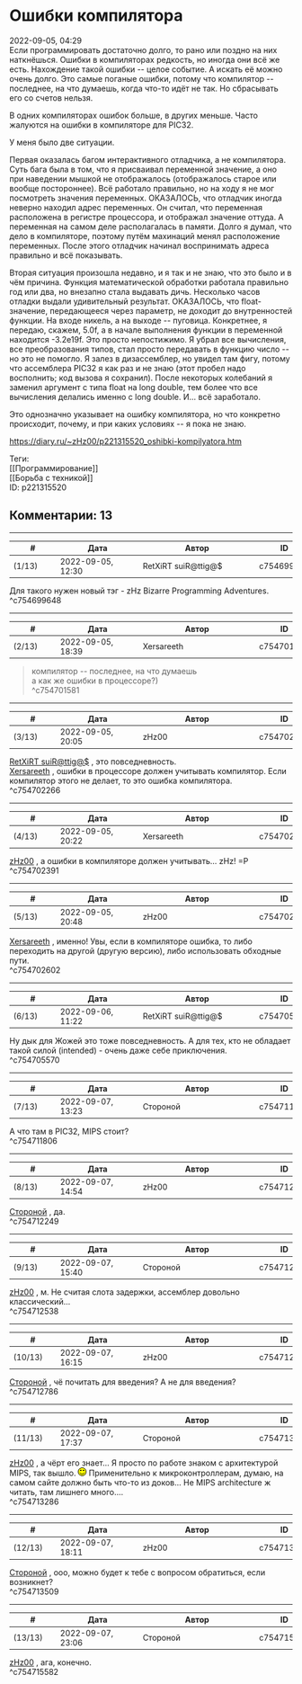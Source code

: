Ошибки компилятора
==================

  
2022-09-05, 04:29  
 Если программировать достаточно долго, то рано или поздно на них наткнёшься. Ошибки в компиляторах редкость, но иногда они всё же есть. Нахождение такой ошибки -- целое событие. А искать её можно очень долго. Это самые поганые ошибки, потому что компилятор -- последнее, на что думаешь, когда что-то идёт не так. Но сбрасывать его со счетов нельзя.   
   
 В одних компиляторах ошибок больше, в других меньше. Часто жалуются на ошибки в компиляторе для PIC32.   
   
 У меня было две ситуации.   
   
 Первая оказалась багом интерактивного отладчика, а не компилятора. Суть бага была в том, что я присваивал переменной значение, а оно при наведении мышкой не отображалось (отображалось старое или вообще постороннее). Всё работало правильно, но на ходу я не мог посмотреть значения переменных. ОКАЗАЛОСЬ, что отладчик иногда неверно находил адрес переменных. Он считал, что переменная расположена в регистре процессора, и отображал значение оттуда. А переменная на самом деле располагалась в памяти. Долго я думал, что дело в компиляторе, поэтому путём махинаций менял расположение переменных. После этого отладчик начинал воспринимать адреса правильно и всё показывать.   
   
 Вторая ситуация произошла недавно, и я так и не знаю, что это было и в чём причина. Функция математической обработки работала правильно год или два, но внезапно стала выдавать дичь. Несколько часов отладки выдали удивительный результат. ОКАЗАЛОСЬ, что float-значение, передающееся через параметр, не доходит до внутренностей функции. На входе никель, а на выходе -- пуговица. Конкретнее, я передаю, скажем, 5.0f, а в начале выполнения функции в переменной находится -3.2e19f. Это просто непостижимо. Я убрал все вычисления, все преобразования типов, стал просто передавать в функцию число -- но это не помогло. Я залез в дизассемблер, но увидел там фигу, потому что ассемблера PIC32 я как раз и не знаю (этот пробел надо восполнить; код вызова я сохранил). После некоторых колебаний я заменил аргумент с типа float на long double, тем более что все вычисления делались именно с long double. И... всё заработало.   
   
 Это однозначно указывает на ошибку компилятора, но что конкретно происходит, почему, и при каких условиях -- я пока не знаю.   
  
<https://diary.ru/~zHz00/p221315520_oshibki-kompilyatora.htm>  
  
Теги:  
[[Программирование]]  
[[Борьба с техникой]]  
ID: p221315520  


Комментарии: 13
---------------

  


---



|         #         |              Дата              |                     Автор                     |           ID           |
| --- | --- | --- | --- |
| (1/13) | 2022-09-05, 12:30 | RetXiRT suiR@ttig@$ | c754699648 |

  
 Для такого нужен новый тэг - zHz Bizarre Programming Adventures.   
 ^c754699648

---



|         #         |              Дата              |                     Автор                     |           ID           |
| --- | --- | --- | --- |
| (2/13) | 2022-09-05, 18:39 | Xersareeth | c754701581 |

  
 > компилятор -- последнее, на что думаешь   
 а как же ошибки в процессоре?)   
 ^c754701581

---



|         #         |              Дата              |                     Автор                     |           ID           |
| --- | --- | --- | --- |
| (3/13) | 2022-09-05, 20:05 | zHz00 | c754702266 |

  
  [RetXiRT suiR@ttig@$](https://Hellspawn.diary.ru "Atomicautionuclear")  , это повседневность.   
  [Xersareeth](https://BurrowDeclassified.diary.ru "One more fang")  , ошибки в процессоре должен учитывать компилятор. Если компилятор этого не делает, то это ошибка компилятора.   
 ^c754702266

---



|         #         |              Дата              |                     Автор                     |           ID           |
| --- | --- | --- | --- |
| (4/13) | 2022-09-05, 20:22 | Xersareeth | c754702391 |

  
  [zHz00](https://zHz00.diary.ru "Untitled")  , а ошибки в компиляторе должен учитывать... zHz! =P   
 ^c754702391

---



|         #         |              Дата              |                     Автор                     |           ID           |
| --- | --- | --- | --- |
| (5/13) | 2022-09-05, 20:48 | zHz00 | c754702602 |

  
  [Xersareeth](https://BurrowDeclassified.diary.ru "One more fang")  , именно! Увы, если в компиляторе ошибка, то либо переходить на другой (другую версию), либо использовать обходные пути.   
 ^c754702602

---



|         #         |              Дата              |                     Автор                     |           ID           |
| --- | --- | --- | --- |
| (6/13) | 2022-09-06, 11:22 | RetXiRT suiR@ttig@$ | c754705570 |

  
 Ну дык для Жожей это тоже повседневность. А для тех, кто не обладает такой силой (intended) - очень даже себе приключения.   
 ^c754705570

---



|         #         |              Дата              |                     Автор                     |           ID           |
| --- | --- | --- | --- |
| (7/13) | 2022-09-07, 13:23 | Стороной | c754711806 |

  
 А что там в PIC32, MIPS стоит?   
 ^c754711806

---



|         #         |              Дата              |                     Автор                     |           ID           |
| --- | --- | --- | --- |
| (8/13) | 2022-09-07, 14:54 | zHz00 | c754712249 |

  
  [Стороной](https://1047.diary.ru "Арфы нет - возьмите бубен!")  , да.   
 ^c754712249

---



|         #         |              Дата              |                     Автор                     |           ID           |
| --- | --- | --- | --- |
| (9/13) | 2022-09-07, 15:40 | Стороной | c754712538 |

  
  [zHz00](https://zHz00.diary.ru "Untitled")  , м. Не считая слота задержки, ассемблер довольно классический...   
 ^c754712538

---



|         #         |              Дата              |                     Автор                     |           ID           |
| --- | --- | --- | --- |
| (10/13) | 2022-09-07, 16:15 | zHz00 | c754712786 |

  
  [Стороной](https://1047.diary.ru "Арфы нет - возьмите бубен!")  , чё почитать для введения? А не для введения?   
 ^c754712786

---



|         #         |              Дата              |                     Автор                     |           ID           |
| --- | --- | --- | --- |
| (11/13) | 2022-09-07, 17:37 | Стороной | c754713286 |

  
  [zHz00](https://zHz00.diary.ru "Untitled")  , а чёрт его знает... Я просто по работе знаком с архитектурой MIPS, так вышло. ![:)](pics/3.gif) Применительно к микроконтроллерам, думаю, на самом сайте должно быть что-то из доков... Не MIPS architecture ж читать, там лишнего много....   
 ^c754713286

---



|         #         |              Дата              |                     Автор                     |           ID           |
| --- | --- | --- | --- |
| (12/13) | 2022-09-07, 18:11 | zHz00 | c754713509 |

  
  [Стороной](https://1047.diary.ru "Арфы нет - возьмите бубен!")  , ооо, можно будет к тебе с вопросом обратиться, если возникнет?   
 ^c754713509

---



|         #         |              Дата              |                     Автор                     |           ID           |
| --- | --- | --- | --- |
| (13/13) | 2022-09-07, 23:06 | Стороной | c754715582 |

  
  [zHz00](https://zHz00.diary.ru "Untitled")  , ага, конечно.   
 ^c754715582